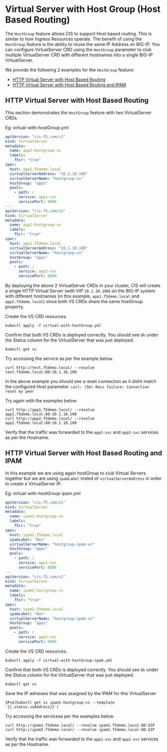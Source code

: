 # Virtual Server with Host Group (Host Based Routing)

The `HostGroup` feature allows CIS to support Host based routing. This is similar to how Ingress Resources operate. The benefit of using the `HostGroup` feature is the ability to reuse the same IP Address on BIG-IP.
You can configure VirtualServer CRD using the `HostGroup` parameter to club multiple VirtualServer CRD with different hostnames into a single BIG-IP VirtualServer.

We provide the following 2 examples for the `HostGroup` feature: 
- [HTTP Virtual Server with Host Based Routing](#http-virtual-server-with-host-based-routing)
- [HTTP Virtual Server with Host Based Routing and IPAM](#http-virtual-server-with-host-based-routing-and-ipam)


## HTTP Virtual Server with Host Based Routing

This section demonstrates the `HostGroup` feature with two VirtualServer CRDs.

Eg: virtual-with-hostGroup.yml
```yml
apiVersion: "cis.f5.com/v1"
kind: VirtualServer
metadata:
  name: app2-hostgroup-vs
  labels:
    f5cr: "true"
spec:
  host: app1.f5demo.local
  virtualServerAddress: "10.1.10.100"
  virtualServerName: "hostgroup-vs"  
  hostGroup: "apps"
  pools:
    - path: /
      service: app1-svc
      servicePort: 8080
---
apiVersion: "cis.f5.com/v1"
kind: VirtualServer
metadata:
  name: app2-hostgroup-vs
  labels:
    f5cr: "true"
spec:
  host: app2.f5demo.local
  virtualServerAddress: "10.1.10.100"
  virtualServerName: "hostgroup-vs"  
  hostGroup: "apps"
  pools:
    - path: /
      service: app2-svc
      servicePort: 8080

```
By deploying the above 2 VirtualServer CRDs in your cluster, CIS will create a single HTTP Virtual Server (with VIP `10.1.10.100`) on the BIG-IP system with different hostnames (in this example, `app1.f5demo.local` and `app2.f5demo.local`) since both VS CRDs share the same hostGroup property.

Create the VS CRD resources. 
```
kubectl apply -f virtual-with-hostGroup.yml
```

Confirm that both VS CRDs is deployed correctly. You should see `Ok` under the Status column for the VirtualServer that was just deployed.
```
kubectl get vs 
```

Try accessing the service as per the example below. 
```
curl http://test.f5demo.local/ --resolve test.f5demo.local:80:10.1.10.100

```
In the above example you should see a reset connection as it didnt match the configured Host parameter.
`curl: (56) Recv failure: Connection reset by peer`


Try again with the examples below
```
curl http://app1.f5demo.local/ --resolve app1.f5demo.local:80:10.1.10.100
curl http://app2.f5demo.local/ --resolve app2.f5demo.local:80:10.1.10.100

```

Verify that the traffic was forwarded to the `app1-svc` and `app2-svc` services as per the Hostname.


## HTTP Virtual Server with Host Based Routing and IPAM

In this example we are using again hostGroup to club Virtual Servers together but we are using `ipamLabel` insted of `virtualServerAddress` in order to create a VirtualServer IP.

Eg: virtual-with-hostGroup-ipam.yml
```yml
apiVersion: "cis.f5.com/v1"
kind: VirtualServer
metadata:
  name: ipam1-hostgroup-vs
  labels:
    f5cr: "true"
spec:
  host: ipam1.f5demo.local
  ipamLabel: "Dev"
  virtualServerName: "hostgroup-ipam-vs"  
  hostGroup: "apps"
  pools:
    - path: /
      service: app1-svc
      servicePort: 8080
---
apiVersion: "cis.f5.com/v1"
kind: VirtualServer
metadata:
  name: ipam2-hostgroup-vs
  labels:
    f5cr: "true"
spec:
  host: ipam2.f5demo.local
  ipamLabel: "Dev"
  virtualServerName: "hostgroup-ipam-vs"  
  hostGroup: "apps"
  pools:
    - path: /
      service: app2-svc
      servicePort: 8080
```


Create the VS CRD resources. 
```
kubectl apply -f virtual-with-hostGroup-ipam.yml
```

Confirm that both VS CRDs is deployed correctly. You should see `Ok` under the Status column for the VirtualServer that was just deployed.
```
kubectl get vs 
```

Save the IP adresses that was assigned by the IPAM for this VirtualServer
```
IP=$(kubectl get vs ipam1-hostgroup-vs --template '{{.status.vsAddress}}')
```

Try accessing the serviceas per the examples below. 
```
curl http://ipam1.f5demo.local/ --resolve ipam1.f5demo.local:80:$IP
curl http://ipam2.f5demo.local/ --resolve ipam2.f5demo.local:80:$IP
```

Verify that the traffic was forwarded to the `app1-svc` and `app2-svc` services as per the Hostname.


